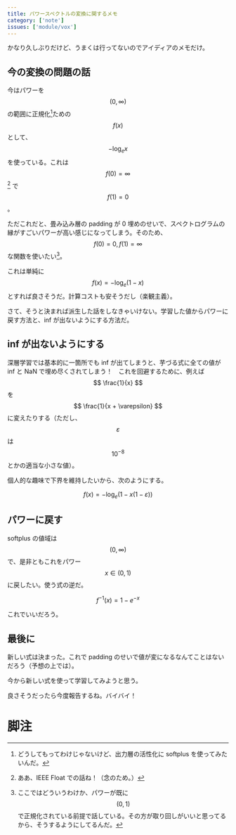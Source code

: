 ```yaml
---
title: パワースペクトルの変換に関するメモ
category: ['note']
issues: ['module/vox']
---
```


かなり久しぶりだけど、うまくは行ってないのでアイディアのメモだけ。

## 今の変換の問題の話 ##

今はパワーを $$ (0, \infty) $$ の範囲に正規化[^1]ための $$ f(x) $$ として、 $$ -\log_e{x} $$ を使っている。これは $$ f(0) = \infty $$ [^2] で $$ f(1) = 0 $$。

ただこれだと、畳み込み層の padding が 0 埋めのせいで、スペクトログラムの縁がすごいパワーが高い感じになってしまう。そのため、$$ f(0) = 0, f(1) = \infty $$ な関数を使いたい[^3]。

これは単純に $$ f(x) = -\log_e(1 - x) $$ とすれば良さそうだ。計算コストも安そうだし（楽観主義）。

さて、そうと決まれば派生した話をしなきゃいけない。学習した値からパワーに戻す方法と、inf が出ないようにする方法だ。

## inf が出ないようにする ##

深層学習では基本的に一箇所でも inf が出てしまうと、芋づる式に全ての値が inf と NaN で埋め尽くされてしまう！　これを回避するために、例えば $$ \frac{1}{x} $$ を $$ \frac{1}{x + \varepsilon} $$ に変えたりする（ただし、$$ \varepsilon $$ は $$ 10^{-8} $$ とかの適当な小さな値）。

個人的な趣味で下界を維持したいから、次のようにする。

$$
f(x) = -\log_e(1 - x(1 - \varepsilon))
$$

## パワーに戻す ##

softplus の値域は $$ (0, \infty) $$ で、是非ともこれをパワー $$ x \in (0, 1) $$ に戻したい。使う式の逆だ。

$$
f^{-1}(x) = 1 - e^{-x}
$$

これでいいだろう。

## 最後に ## 

新しい式は決まった。これで padding のせいで値が変になるなんてことはないだろう（予想の上では）。

今から新しい式を使って学習してみようと思う。

良さそうだったら今度報告するね。バイバイ！

脚注
====

[^1]: どうしてもってわけじゃないけど、出力層の活性化に softplus を使ってみたいんだ。

[^2]: ああ、IEEE Float での話ね！（念のため。）

[^3]: ここではどういうわけか、パワーが既に $$ (0, 1) $$ で正規化されている前提で話している。その方が取り回しがいいと思ってるから、そうするようにしてるんだ。